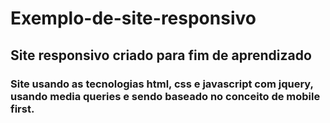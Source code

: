 # Exemplo-de-site-responsivo
## Site responsivo criado para fim de aprendizado

### Site usando as tecnologias html, css e javascript com jquery, usando media queries e sendo baseado no conceito de mobile first.
